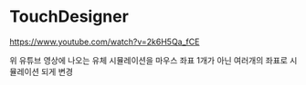 # TouchDesigner
https://www.youtube.com/watch?v=2k6H5Qa_fCE

위 유튜브 영상에 나오는 유체 시뮬레이션을 마우스 좌표 1개가 아닌 여러개의 좌표로 시뮬레이션 되게 변경